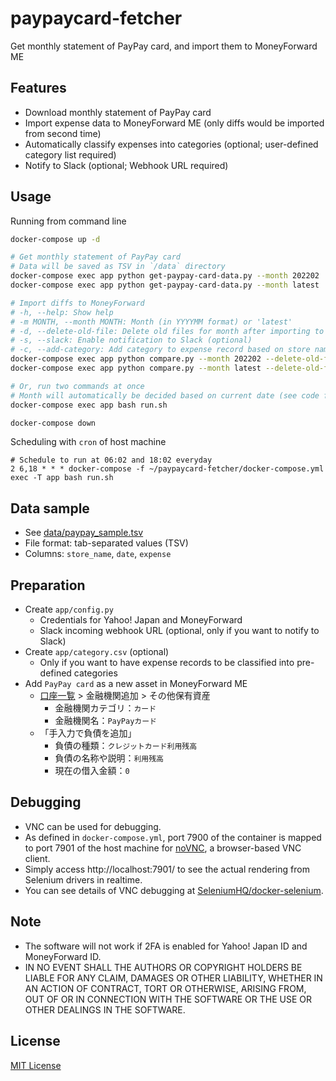 # paypaycard-fetcher

Get monthly statement of PayPay card, and import them to MoneyForward ME

## Features
- Download monthly statement of PayPay card
- Import expense data to MoneyForward ME (only diffs would be imported from second time)
- Automatically classify expenses into categories (optional; user-defined category list required)
- Notify to Slack (optional; Webhook URL required)

## Usage

Running from command line

```sh
docker-compose up -d

# Get monthly statement of PayPay card
# Data will be saved as TSV in `/data` directory
docker-compose exec app python get-paypay-card-data.py --month 202202
docker-compose exec app python get-paypay-card-data.py --month latest

# Import diffs to MoneyForward
# -h, --help: Show help
# -m MONTH, --month MONTH: Month (in YYYYMM format) or 'latest'
# -d, --delete-old-file: Delete old files for month after importing to MoneyForward (2 latest files will be keeped) (optional)
# -s, --slack: Enable notification to Slack (optional)
# -c, --add-category: Add category to expense record based on store name, using pre-defined CSV (/app/category.csv) (optional)
docker-compose exec app python compare.py --month 202202 --delete-old-file --slack --add-category
docker-compose exec app python compare.py --month latest --delete-old-file --slack --add-category

# Or, run two commands at once
# Month will automatically be decided based on current date (see code for details)
docker-compose exec app bash run.sh

docker-compose down
```

Scheduling with `cron` of host machine

```crontab
# Schedule to run at 06:02 and 18:02 everyday
2 6,18 * * * docker-compose -f ~/paypaycard-fetcher/docker-compose.yml exec -T app bash run.sh
```

## Data sample
- See [data/paypay_sample.tsv](https://github.com/mu373/paypaycard-fetcher/blob/master/data/paypay_sample.tsv)
- File format: tab-separated values (TSV)
- Columns: `store_name`, `date`, `expense`

## Preparation
- Create `app/config.py`
    - Credentials for Yahoo! Japan and MoneyForward
    - Slack incoming webhook URL (optional, only if you want to notify to Slack)
- Create `app/category.csv` (optional)
    - Only if you want to have expense records to be classified into pre-defined categories
- Add `PayPay card` as a new asset in MoneyForward ME
    - [口座一覧](https://moneyforward.com/accounts/service_list) > 金融機関追加 > その他保有資産
        - 金融機関カテゴリ：`カード`
        - 金融機関名：`PayPayカード`
    - 「手入力で負債を追加」
        - 負債の種類：`クレジットカード利用残高`
        - 負債の名称や説明：`利用残高`
        - 現在の借入金額：`0`

## Debugging
- VNC can be used for debugging.
- As defined in `docker-compose.yml`, port 7900 of the container is mapped to port 7901 of the host machine for [noVNC](https://github.com/novnc/noVNC), a browser-based VNC client.
- Simply access http://localhost:7901/ to see the actual rendering from Selenium drivers in realtime.
- You can see details of VNC debugging at [SeleniumHQ/docker-selenium](https://github.com/SeleniumHQ/docker-selenium#using-your-browser-no-vnc-client-is-needed).

## Note
- The software will not work if 2FA is enabled for Yahoo! Japan ID and MoneyForward ID.
- IN NO EVENT SHALL THE AUTHORS OR COPYRIGHT HOLDERS BE LIABLE FOR ANY CLAIM, DAMAGES OR OTHER LIABILITY, WHETHER IN AN ACTION OF CONTRACT, TORT OR OTHERWISE, ARISING FROM, OUT OF OR IN CONNECTION WITH THE SOFTWARE OR THE USE OR OTHER DEALINGS IN THE SOFTWARE.

## License
[MIT License](https://github.com/mu373/paypaycard-fetcher/blob/master/LICENSE)
